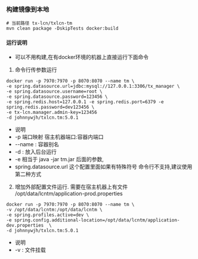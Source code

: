 ### 构建镜像到本地
```
# 当前路径 tx-lcn/txlcn-tm
mvn clean package -DskipTests docker:build
```

#### 运行说明
- 可以不用构建,在有docker环境的机器上直接运行下面命令

1. 命令行传参数运行

```
docker run -p 7970:7970 -p 8070:8070 --name tm \
-e spring.datasource.url=jdbc:mysql://127.0.0.1:3306/tx_manager \
-e spring.datasource.username=root \
-e spring.datasource.password=123456 \
-e spring.redis.host=127.0.0.1 -e spring.redis.port=6379 -e spring.redis.password=dev123456 \
-e tx-lcn.manager.admin-key=123456
-d johnnywjh/txlcn.tm:5.0.1
```
- 说明
- -p 端口映射 宿主机器端口:容器内端口
- --name : 容器别名
- -d : 放入后台运行
- -e 相当于 java -jar tm.jar 后面的参数,
- spring.datasource.url 这个配置里面如果有特殊符号 命令行不支持,建议使用第二种方式

2. 增加外部配置文件运行. 需要在宿主机器上有文件 /opt/data/lcntm/application-prod.properties

```
docker run -p 7970:7970 -p 8070:8070 --name tm \
-v /opt/data/lcntm:/opt/data/lcntm \
-e spring.profiles.active=dev \
-e spring.config.additional-location=/opt/data/lcntm/application-dev.properties  \
-d johnnywjh/txlcn.tm:5.0.1
```
- 说明
- -v : 文件挂载